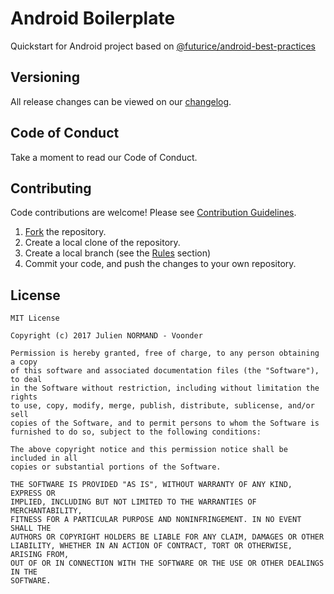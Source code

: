 # Android Boilerplate
Quickstart for Android project based on [@futurice/android-best-practices](https://github.com/futurice/android-best-practices)

## Versioning

All release changes can be viewed on our [changelog](./.github/CHANGELOG.md).

## Code of Conduct

Take a moment to read our Code of Conduct.

## Contributing

Code contributions are welcome! Please see [Contribution Guidelines](./.github/CONTRIBUTING.md).

1. [Fork](https://github.com/Voonder/android_boilerplate/fork) the repository.
2. Create a local clone of the repository.
3. Create a local branch (see the [Rules](./.github/CONTRIBUTING.md#rules) section)
4. Commit your code, and push the changes to your own repository.

## License

```
MIT License

Copyright (c) 2017 Julien NORMAND - Voonder

Permission is hereby granted, free of charge, to any person obtaining a copy
of this software and associated documentation files (the "Software"), to deal
in the Software without restriction, including without limitation the rights
to use, copy, modify, merge, publish, distribute, sublicense, and/or sell
copies of the Software, and to permit persons to whom the Software is
furnished to do so, subject to the following conditions:

The above copyright notice and this permission notice shall be included in all
copies or substantial portions of the Software.

THE SOFTWARE IS PROVIDED "AS IS", WITHOUT WARRANTY OF ANY KIND, EXPRESS OR
IMPLIED, INCLUDING BUT NOT LIMITED TO THE WARRANTIES OF MERCHANTABILITY,
FITNESS FOR A PARTICULAR PURPOSE AND NONINFRINGEMENT. IN NO EVENT SHALL THE
AUTHORS OR COPYRIGHT HOLDERS BE LIABLE FOR ANY CLAIM, DAMAGES OR OTHER
LIABILITY, WHETHER IN AN ACTION OF CONTRACT, TORT OR OTHERWISE, ARISING FROM,
OUT OF OR IN CONNECTION WITH THE SOFTWARE OR THE USE OR OTHER DEALINGS IN THE
SOFTWARE.
````